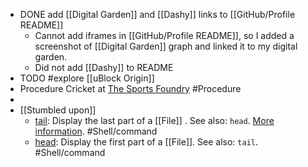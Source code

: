 - DONE add [[Digital Garden]] and [[Dashy]] links to [[GitHub/Profile README]]
	- Cannot add iframes in [[GitHub/Profile README]], so I added a screenshot of [[Digital Garden]] graph and linked it to my digital garden.
	- Did not add [[Dashy]] to README
- TODO #explore [[uBlock Origin]]
- Procedure Cricket at [The Sports Foundry](https://maps.app.goo.gl/YYZiNA78wud7Sa2n7) #Procedure
-
- [[Stumbled upon]]
	- [tail](https://command-not-found.com/tail): Display the last part of a [[File]] . See also: `head`. [More information](https://www.gnu.org/software/coreutils/manual/html_node/tail-invocation.html#tail-invocation). #Shell/command
	- [head](https://www.gnu.org/software/coreutils/manual/html_node/head-invocation.html): Display the first part of a [[File]]. See also: `tail`. #Shell/command